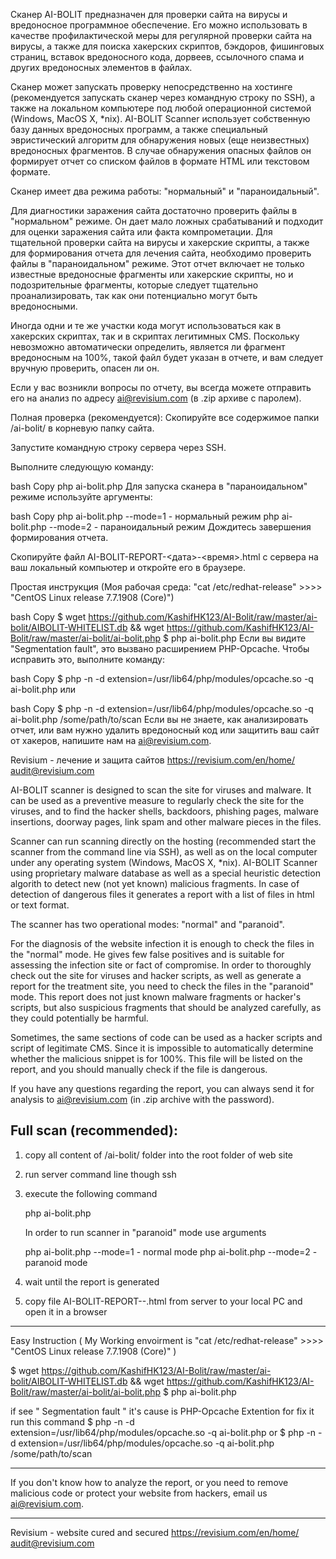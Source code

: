 Сканер AI-BOLIT предназначен для проверки сайта на вирусы и вредоносное программное обеспечение. Его можно использовать в качестве профилактической меры для регулярной проверки сайта на вирусы, а также для поиска хакерских скриптов, бэкдоров, фишинговых страниц, вставок вредоносного кода, дорвеев, ссылочного спама и других вредоносных элементов в файлах.

Сканер может запускать проверку непосредственно на хостинге (рекомендуется запускать сканер через командную строку по SSH), а также на локальном компьютере под любой операционной системой (Windows, MacOS X, *nix). AI-BOLIT Scanner использует собственную базу данных вредоносных программ, а также специальный эвристический алгоритм для обнаружения новых (еще неизвестных) вредоносных фрагментов. В случае обнаружения опасных файлов он формирует отчет со списком файлов в формате HTML или текстовом формате.

Сканер имеет два режима работы: "нормальный" и "параноидальный".

Для диагностики заражения сайта достаточно проверить файлы в "нормальном" режиме. Он дает мало ложных срабатываний и подходит для оценки заражения сайта или факта компрометации. Для тщательной проверки сайта на вирусы и хакерские скрипты, а также для формирования отчета для лечения сайта, необходимо проверить файлы в "параноидальном" режиме. Этот отчет включает не только известные вредоносные фрагменты или хакерские скрипты, но и подозрительные фрагменты, которые следует тщательно проанализировать, так как они потенциально могут быть вредоносными.

Иногда одни и те же участки кода могут использоваться как в хакерских скриптах, так и в скриптах легитимных CMS. Поскольку невозможно автоматически определить, является ли фрагмент вредоносным на 100%, такой файл будет указан в отчете, и вам следует вручную проверить, опасен ли он.

Если у вас возникли вопросы по отчету, вы всегда можете отправить его на анализ по адресу ai@revisium.com (в .zip архиве с паролем).

Полная проверка (рекомендуется):
Скопируйте все содержимое папки /ai-bolit/ в корневую папку сайта.

Запустите командную строку сервера через SSH.

Выполните следующую команду:

bash
Copy
php ai-bolit.php
Для запуска сканера в "параноидальном" режиме используйте аргументы:

bash
Copy
php ai-bolit.php --mode=1 - нормальный режим
php ai-bolit.php --mode=2 - параноидальный режим
Дождитесь завершения формирования отчета.

Скопируйте файл AI-BOLIT-REPORT-<дата>-<время>.html с сервера на ваш локальный компьютер и откройте его в браузере.

Простая инструкция (Моя рабочая среда: "cat /etc/redhat-release" >>>> "CentOS Linux release 7.7.1908 (Core)")

bash
Copy
$ wget https://github.com/KashifHK123/AI-Bolit/raw/master/ai-bolit/AIBOLIT-WHITELIST.db && wget https://github.com/KashifHK123/AI-Bolit/raw/master/ai-bolit/ai-bolit.php
$ php ai-bolit.php
Если вы видите "Segmentation fault", это вызвано расширением PHP-Opcache. Чтобы исправить это, выполните команду:

bash
Copy
$ php -n -d extension=/usr/lib64/php/modules/opcache.so -q ai-bolit.php
или

bash
Copy
$ php -n -d extension=/usr/lib64/php/modules/opcache.so -q ai-bolit.php /some/path/to/scan
Если вы не знаете, как анализировать отчет, или вам нужно удалить вредоносный код или защитить ваш сайт от хакеров, напишите нам на ai@revisium.com.

Revisium - лечение и защита сайтов
https://revisium.com/en/home/
audit@revisium.com

AI-BOLIT scanner is designed to scan the site for viruses and malware. It can be used as a preventive measure to regularly check the site for the viruses, and to find the hacker shells, backdoors, phishing pages, malware insertions, doorway pages, link spam and other malware pieces in the files.

Scanner can run scanning directly on the hosting (recommended start the scanner from the command line via SSH), as well as on the local computer under any operating system (Windows, MacOS X, *nix). AI-BOLIT Scanner using proprietary malware database as well as a special heuristic detection algorith to detect new (not yet known) malicious fragments. In case of detection of dangerous files it generates a report with a list of files in html or text format.

The scanner has two operational modes: "normal" and "paranoid".

For the diagnosis of the website infection it is enough to check the files in the "normal" mode. He gives few false positives and is suitable for assessing the infection site or fact of compromise. In order to thoroughly check out the site for viruses and hacker scripts, as well as generate a report for the treatment site, you need to check the files in the "paranoid" mode. This report does not just known malware fragments or hacker's scripts, but also suspicious fragments that should be analyzed carefully, as they could potentially be harmful.

Sometimes, the same sections of code can be used as a hacker scripts and script of legitimate CMS. Since it is impossible to automatically determine whether the malicious snippet is for 100%. This file will be listed on the report, and you should manually check if the file is dangerous.

If you have any questions regarding the report, you can always send it for analysis to ai@revisium.com (in .zip archive with the password).


Full scan (recommended):
--------------------------------

1. copy all content of /ai-bolit/ folder into the root folder of web site

2. run server command line though ssh

3. execute the following command

   php ai-bolit.php

   In order to run scanner in "paranoid" mode use arguments

   php ai-bolit.php --mode=1 - normal mode 
   php ai-bolit.php --mode=2 - paranoid mode

4. wait until the report is generated

5. copy file AI-BOLIT-REPORT-<date>-<time>.html from server to your local PC and open it in a browser

---
Easy Instruction ( My Working envoirment is "cat /etc/redhat-release" >>>> "CentOS Linux release 7.7.1908 (Core)" )

$ wget https://github.com/KashifHK123/AI-Bolit/raw/master/ai-bolit/AIBOLIT-WHITELIST.db && wget https://github.com/KashifHK123/AI-Bolit/raw/master/ai-bolit/ai-bolit.php
$ php ai-bolit.php

if see " Segmentation fault " it's cause is PHP-Opcache Extention for fix it run this command 
$ php -n -d extension=/usr/lib64/php/modules/opcache.so -q ai-bolit.php
or
$ php -n -d extension=/usr/lib64/php/modules/opcache.so -q ai-bolit.php /some/path/to/scan

---

If you don't know how to analyze the report, or you need to remove malicious code or protect your website from hackers, email us ai@revisium.com. 

---

Revisium - website cured and secured
https://revisium.com/en/home/
audit@revisium.com
